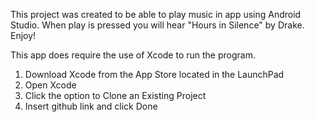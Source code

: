 This project was created to be able to play music in app using Android Studio. When play is pressed you will hear "Hours in Silence" by Drake. Enjoy!

This app does require the use of Xcode to  run the program.

1. Download Xcode from the App Store located in the LaunchPad
2. Open Xcode
3. Click the option to Clone an Existing Project
4. Insert github link and click Done
